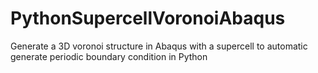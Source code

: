 # PythonSupercellVoronoiAbaqus
Generate a 3D voronoi structure in Abaqus with a supercell to automatic generate periodic boundary condition in Python    
